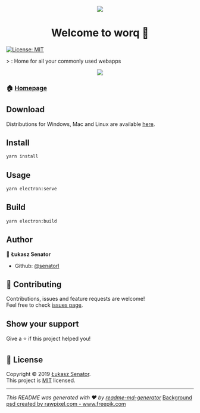 <p align="center">
<img src="https://i.imgur.com/v738JI9.jpg"/>
</p>
<h1 align="center">Welcome to worq 👋</h1>
<p>
  <a href="https://opensource.org/licenses/MIT" target="_blank">
    <img alt="License: MIT" src="https://img.shields.io/badge/License-MIT-yellow.svg" />
  </a>
</p>
> :   Home for all your commonly used webapps
<p align="center">
<img src="https://i.imgur.com/2HsigoE.jpg"/>
</p>

### 🏠 [Homepage](https://www.webaddicts.pl)

## Download

Distributions for Windows, Mac and Linux are available [here](https://github.com/senatorl/worq/releases).

## Install

```sh
yarn install
```

## Usage

```sh
yarn electron:serve
```

## Build

```sh
yarn electron:build
```


## Author

👤 **Łukasz Senator**

* Github: [@senatorl](https://github.com/senatorl)

## 🤝 Contributing

Contributions, issues and feature requests are welcome!<br />Feel free to check [issues page](https://github.com/senatorl/worq).

## Show your support

Give a ⭐️ if this project helped you!

## 📝 License

Copyright © 2019 [Łukasz Senator](https://github.com/senatorl).<br />
This project is [MIT](https://opensource.org/licenses/MIT) licensed.

***
_This README was generated with ❤️ by [readme-md-generator](https://github.com/kefranabg/readme-md-generator)_
<a href="https://www.freepik.com/free-photos-vectors/background">Background psd created by rawpixel.com - www.freepik.com</a>
